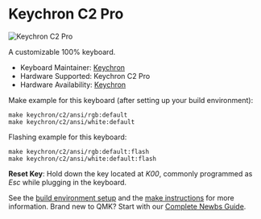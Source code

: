 # Keychron C2 Pro

![Keychron C2 Pro](https://i.imgur.com/BQE1tFO.jpg)

A customizable 100% keyboard.

* Keyboard Maintainer: [Keychron](https://github.com/keychron)
* Hardware Supported: Keychron C2 Pro
* Hardware Availability: [Keychron](https://www.keychron.com)

Make example for this keyboard (after setting up your build environment):

    make keychron/c2/ansi/rgb:default
    make keychron/c2/ansi/white:default

Flashing example for this keyboard:

    make keychron/c2/ansi/rgb:default:flash
    make keychron/c2/ansi/white:default:flash

**Reset Key**: Hold down the key located at *K00*, commonly programmed as *Esc* while plugging in the keyboard.

See the [build environment setup](https://docs.qmk.fm/#/getting_started_build_tools) and the [make instructions](https://docs.qmk.fm/#/getting_started_make_guide) for more information. Brand new to QMK? Start with our [Complete Newbs Guide](https://docs.qmk.fm/#/newbs).
